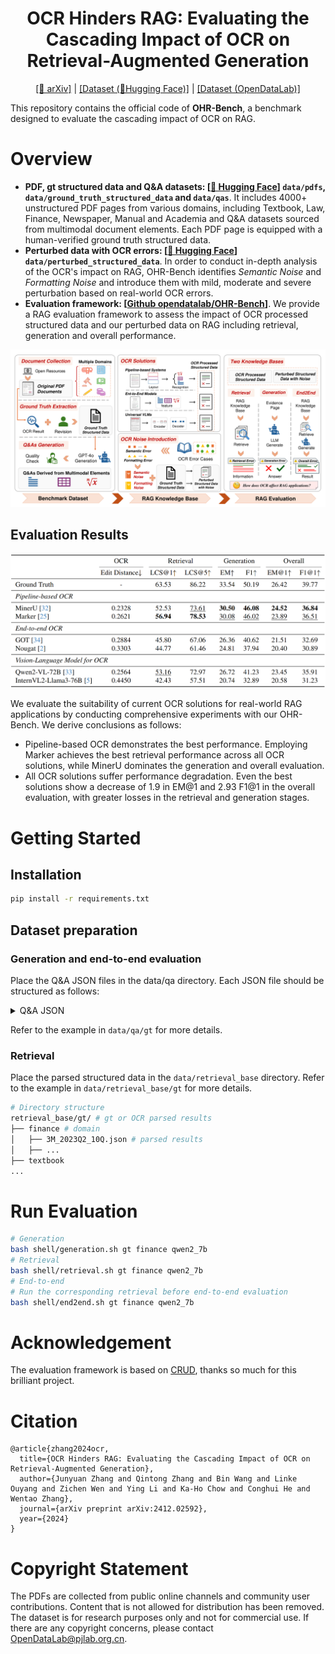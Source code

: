 <h1 align="center">
    OCR Hinders RAG: Evaluating the Cascading Impact of OCR on Retrieval-Augmented Generation
</h1>

<div align="center">

[\[📜 arXiv\]](https://arxiv.org/abs/2412.02592v1) | [\[Dataset (🤗Hugging Face)\]](https://huggingface.co/datasets/opendatalab/OHR-Bench) | [\[Dataset (OpenDataLab)\]]()

</div>

This repository contains the official code of **OHR-Bench**, a benchmark designed to evaluate the cascading impact of OCR on RAG.

# Overview
- **PDF, gt structured data and Q&A datasets: [[🤗 Hugging Face](https://huggingface.co/datasets/opendatalab/OHR-Bench)] `data/pdfs`, `data/ground_truth_structured_data` and `data/qas`**. It includes 4000+ unstructured PDF pages from various domains, including Textbook, Law, Finance, Newspaper, Manual and Academia and Q&A datasets sourced from multimodal document elements. Each PDF page is equipped with a human-verified ground truth structured data.
- **Perturbed data with OCR errors: [[🤗 Hugging Face](https://huggingface.co/datasets/opendatalab/OHR-Bench)] `data/perturbed_structured_data`**. In order to conduct in-depth analysis of the OCR's impact on RAG, OHR-Bench identifies *Semantic Noise* and *Formatting Noise* and introduce them with mild, moderate and severe perturbation based on real-world OCR errors.
- **Evaluation framework: [[Github opendatalab/OHR-Bench](https://github.com/opendatalab/OHR-Bench)]**. We provide a RAG evaluation framework to assess the impact of OCR processed structured data and our perturbed data on RAG including retrieval, generation and overall performance.

![framework](./figs/framework.png)

## Evaluation Results
![img.png](./figs/results.png)

We evaluate the suitability of current OCR solutions for real-world RAG applications by conducting comprehensive experiments with our OHR-Bench.
We derive conclusions as follows:

- Pipeline-based OCR demonstrates the best performance. Employing Marker achieves the best retrieval performance across all OCR solutions, while MinerU dominates the generation and overall evaluation.
- All OCR solutions suffer performance degradation. Even the best solutions show a decrease of 1.9 in EM@1 and 2.93 F1@1 in the overall evaluation, with greater losses in the retrieval and generation stages.

# Getting Started
## Installation
```bash
pip install -r requirements.txt
```

## Dataset preparation
### Generation and end-to-end evaluation
Place the Q&A JSON files in the data/qa directory. Each JSON file should be structured as follows:

<details>
<summary>Q&A JSON</summary>

```json
[
    {
        "doc_name": "finance/JPMORGAN_2021Q1_10Q", // Document source
        "ID": "00073cc2-c801-467c-9039-fca63c78c6a9", // Unique ID
        "questions": "What was the total amount of nonaccrual loans retained as of March 31, 2021?",
        "answers": "842",
        // Th relevant context used to answer the question. In generation evaluation, it is the parsed results of the PDF page that questions derived from. In end-to-end evaluation, it is the retrieved results.
        "context": "Selected metrics\n...",
        "doc_type": "finance", // PDF domain.
        "difficulty_level": "Easy",
        "answer_form": "Numeric", // Answer format.
        "evidence_source": "table", // Evidence source.
        "evidence_context": "Nonaccrual loans retained $^{(\\mathrm{a})}$ & \\$ & 842 & \\$ & 689 & $22 \\%$", // Evidence.
        "evidence_page_no": 24
    },
    ...
]
```

</details>

Refer to the example in `data/qa/gt` for more details.
### Retrieval
Place the parsed structured data in the `data/retrieval_base` directory. Refer to the example in `data/retrieval_base/gt` for more details.
```bash
# Directory structure
retrieval_base/gt/ # gt or OCR parsed results
├── finance # domain
│   ├── 3M_2023Q2_10Q.json # parsed results
│   ├── ...
├── textbook
...
```

# Run Evaluation
```bash
# Generation
bash shell/generation.sh gt finance qwen2_7b
# Retrieval
bash shell/retrieval.sh gt finance qwen2_7b
# End-to-end
# Run the corresponding retrieval before end-to-end evaluation
bash shell/end2end.sh gt finance qwen2_7b
```

# Acknowledgement
The evaluation framework is based on [CRUD](https://github.com/IAAR-Shanghai/CRUD_RAG), thanks so much for this brilliant project.

# Citation
```
@article{zhang2024ocr,
  title={OCR Hinders RAG: Evaluating the Cascading Impact of OCR on Retrieval-Augmented Generation},
  author={Junyuan Zhang and Qintong Zhang and Bin Wang and Linke Ouyang and Zichen Wen and Ying Li and Ka-Ho Chow and Conghui He and Wentao Zhang},
  journal={arXiv preprint arXiv:2412.02592},
  year={2024}
}
```

# Copyright Statement
The PDFs are collected from public online channels and community user contributions. Content that is not allowed for distribution has been removed. The dataset is for research purposes only and not for commercial use. If there are any copyright concerns, please contact OpenDataLab@pjlab.org.cn.
